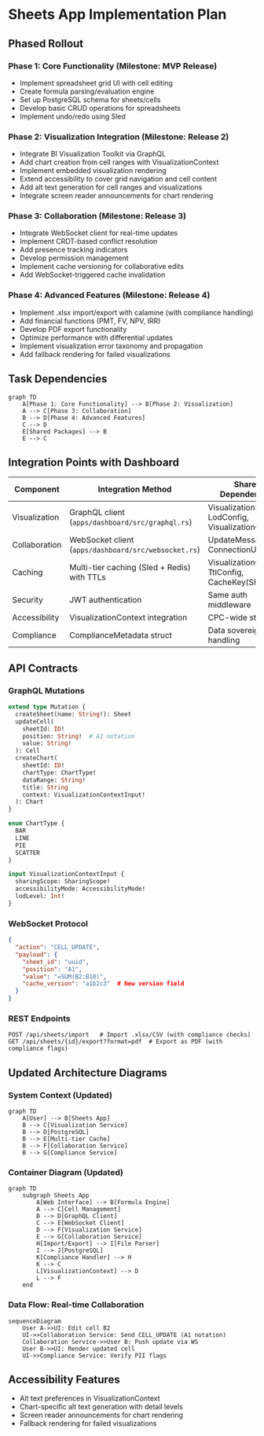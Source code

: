 # Sheets App Implementation Plan

## Phased Rollout

### Phase 1: Core Functionality (Milestone: MVP Release)
- Implement spreadsheet grid UI with cell editing
- Create formula parsing/evaluation engine
- Set up PostgreSQL schema for sheets/cells
- Develop basic CRUD operations for spreadsheets
- Implement undo/redo using Sled

### Phase 2: Visualization Integration (Milestone: Release 2)
- Integrate BI Visualization Toolkit via GraphQL
- Add chart creation from cell ranges with VisualizationContext
- Implement embedded visualization rendering
- Extend accessibility to cover grid navigation and cell content
- Add alt text generation for cell ranges and visualizations
- Integrate screen reader announcements for chart rendering

### Phase 3: Collaboration (Milestone: Release 3)
- Integrate WebSocket client for real-time updates
- Implement CRDT-based conflict resolution
- Add presence tracking indicators
- Develop permission management
- Implement cache versioning for collaborative edits
- Add WebSocket-triggered cache invalidation

### Phase 4: Advanced Features (Milestone: Release 4)
- Implement .xlsx import/export with calamine (with compliance handling)
- Add financial functions (PMT, FV, NPV, IRR)
- Develop PDF export functionality
- Optimize performance with differential updates
- Implement visualization error taxonomy and propagation
- Add fallback rendering for failed visualizations

## Task Dependencies

```mermaid
graph TD
    A[Phase 1: Core Functionality] --> B[Phase 2: Visualization]
    A --> C[Phase 3: Collaboration]
    B --> D[Phase 4: Advanced Features]
    C --> D
    E[Shared Packages] --> B
    E --> C
```

## Integration Points with Dashboard

| Component          | Integration Method                          | Shared Dependencies       |
|--------------------|---------------------------------------------|---------------------------|
| Visualization      | GraphQL client (`apps/dashboard/src/graphql.rs`) | VisualizationSchema, LodConfig, VisualizationContext |
| Collaboration      | WebSocket client (`apps/dashboard/src/websocket.rs`) | UpdateMessage, ConnectionUpgrade |
| Caching            | Multi-tier caching (Sled + Redis) with TTLs | VisualizationCache, TtlConfig, CacheKey(SHA256) |
| Security           | JWT authentication                          | Same auth middleware      |
| Accessibility      | VisualizationContext integration            | CPC-wide standards        |
| Compliance         | ComplianceMetadata struct                   | Data sovereignty handling |

## API Contracts

### GraphQL Mutations
```graphql
extend type Mutation {
  createSheet(name: String!): Sheet
  updateCell(
    sheetId: ID!
    position: String!  # A1 notation
    value: String!
  ): Cell
  createChart(
    sheetId: ID!
    chartType: ChartType!
    dataRange: String!
    title: String
    context: VisualizationContextInput!
  ): Chart
}

enum ChartType {
  BAR
  LINE
  PIE
  SCATTER
}

input VisualizationContextInput {
  sharingScope: SharingScope!
  accessibilityMode: AccessibilityMode!
  lodLevel: Int!
}
```

### WebSocket Protocol
```json
{
  "action": "CELL_UPDATE",
  "payload": {
    "sheet_id": "uuid",
    "position": "A1",
    "value": "=SUM(B2:B10)",
    "cache_version": "a1b2c3"  # New version field
  }
}
```

### REST Endpoints
```
POST /api/sheets/import   # Import .xlsx/CSV (with compliance checks)
GET /api/sheets/{id}/export?format=pdf  # Export as PDF (with compliance flags)
```

## Updated Architecture Diagrams

### System Context (Updated)
```mermaid
graph TD
    A[User] --> B[Sheets App]
    B --> C[Visualization Service]
    B --> D[PostgreSQL]
    B --> E[Multi-tier Cache]
    B --> F[Collaboration Service]
    B --> G[Compliance Service]
```

### Container Diagram (Updated)
```mermaid
graph TD
    subgraph Sheets App
        A[Web Interface] --> B[Formula Engine]
        A --> C[Cell Management]
        B --> D[GraphQL Client]
        C --> E[WebSocket Client]
        D --> F[Visualization Service]
        E --> G[Collaboration Service]
        H[Import/Export] --> I[File Parser]
        I --> J[PostgreSQL]
        K[Compliance Handler] --> H
        K --> C
        L[VisualizationContext] --> D
        L --> F
    end
```

### Data Flow: Real-time Collaboration
```mermaid
sequenceDiagram
    User A->>UI: Edit cell B2
    UI->>Collaboration Service: Send CELL_UPDATE (A1 notation)
    Collaboration Service->>User B: Push update via WS
    User B->>UI: Render updated cell
    UI->>Compliance Service: Verify PII flags
```

## Accessibility Features
- Alt text preferences in VisualizationContext
- Chart-specific alt text generation with detail levels
- Screen reader announcements for chart rendering
- Fallback rendering for failed visualizations